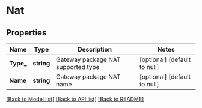 # Nat

## Properties
Name | Type | Description | Notes
------------ | ------------- | ------------- | -------------
**Type_** | **string** | Gateway package NAT supported type | [optional] [default to null]
**Name** | **string** | Gateway package NAT name | [optional] [default to null]

[[Back to Model list]](../README.md#documentation-for-models) [[Back to API list]](../README.md#documentation-for-api-endpoints) [[Back to README]](../README.md)

